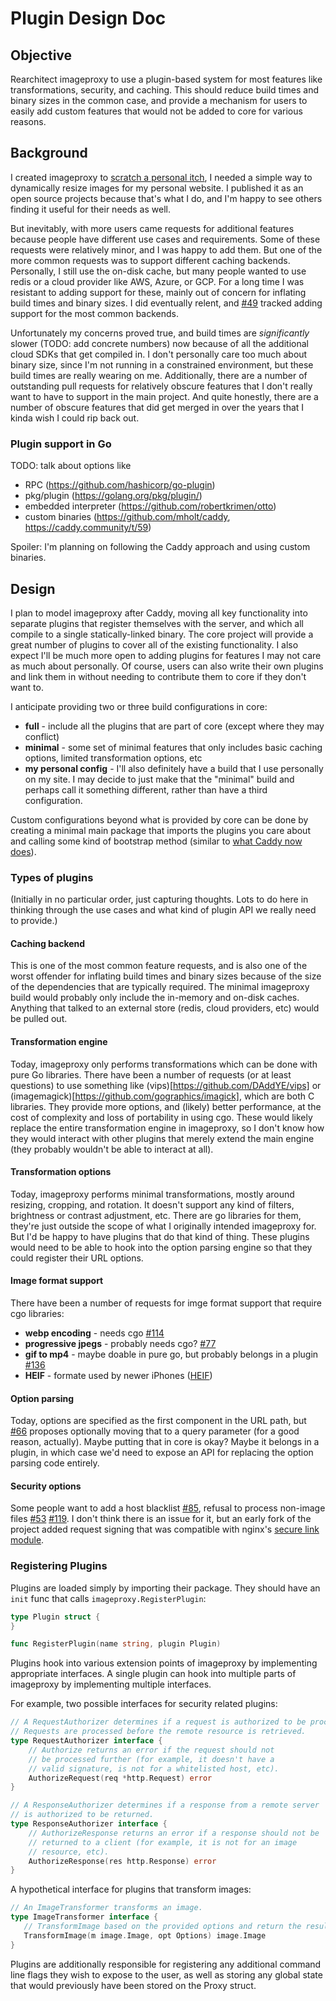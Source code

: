 # Plugin Design Doc

## Objective

Rearchitect imageproxy to use a plugin-based system for most features like
transformations, security, and caching. This should reduce build times and
binary sizes in the common case, and provide a mechanism for users to easily
add custom features that would not be added to core for various reasons.

## Background

I created imageproxy to [scratch a personal itch](https://wjn.me/b/J_), I
needed a simple way to dynamically resize images for my personal website. I
published it as an open source projects because that's what I do, and I'm happy
to see others finding it useful for their needs as well.

But inevitably, with more users came requests for additional features because
people have different use cases and requirements. Some of these requests were
relatively minor, and I was happy to add them. But one of the more common
requests was to support different caching backends. Personally, I still use the
on-disk cache, but many people wanted to use redis or a cloud provider like
AWS, Azure, or GCP. For a long time I was resistant to adding support for
these, mainly out of concern for inflating build times and binary sizes. I did
eventually relent, and
[#49](https://github.com/willnorris/imageproxy/issues/49) tracked adding
support for the most common backends.

Unfortunately my concerns proved true, and build times are *significantly*
slower (TODO: add concrete numbers) now because of all the additional cloud
SDKs that get compiled in. I don't personally care too much about binary size,
since I'm not running in a constrained environment, but these build times are
really wearing on me. Additionally, there are a number of outstanding pull
requests for relatively obscure features that I don't really want to have to
support in the main project. And quite honestly, there are a number of obscure
features that did get merged in over the years that I kinda wish I could rip
back out.

### Plugin support in Go

TODO: talk about options like
 - RPC (https://github.com/hashicorp/go-plugin)
 - pkg/plugin (https://golang.org/pkg/plugin/)
 - embedded interpreter (https://github.com/robertkrimen/otto)
 - custom binaries (https://github.com/mholt/caddy,
   https://caddy.community/t/59)

Spoiler: I'm planning on following the Caddy approach and using custom
binaries.

## Design

I plan to model imageproxy after Caddy, moving all key functionality into
separate plugins that register themselves with the server, and which all
compile to a single statically-linked binary.  The core project will provide a
great number of plugins to cover all of the existing functionality.  I also
expect I'll be much more open to adding plugins for features I may not care as
much about personally. Of course, users can also write their own plugins and
link them in without needing to contribute them to core if they don't want to.

I anticipate providing two or three build configurations in core:
 - **full** - include all the plugins that are part of core (except where they
   may conflict)
 - **minimal** - some set of minimal features that only includes basic caching
   options, limited transformation options, etc
 - **my personal config** - I'll also definitely have a build that I use
   personally on my site. I may decide to just make that the "minimal" build
   and perhaps call it something different, rather than have a third
   configuration.

Custom configurations beyond what is provided by core can be done by creating a
minimal main package that imports the plugins you care about and calling some
kind of bootstrap method (similar to [what Caddy now
does](https://caddy.community/t/59)).

### Types of plugins

(Initially in no particular order, just capturing thoughts. Lots to do here in
thinking through the use cases and what kind of plugin API we really need to
provide.)

#### Caching backend

This is one of the most common feature requests, and is also one of the worst
offender for inflating build times and binary sizes because of the size of the
dependencies that are typically required.  The minimal imageproxy build would
probably only include the in-memory and on-disk caches. Anything that talked to
an external store (redis, cloud providers, etc) would be pulled out.

#### Transformation engine

Today, imageproxy only performs transformations which can be done with pure Go
libraries. There have been a number of requests (or at least questions) to use
something like (vips)[https://github.com/DAddYE/vips] or
(imagemagick)[https://github.com/gographics/imagick], which are both C
libraries. They provide more options, and (likely) better performance, at the
cost of complexity and loss of portability in using cgo. These would likely
replace the entire transformation engine in imageproxy, so I don't know how
they would interact with other plugins that merely extend the main engine (they
probably wouldn't be able to interact at all).

#### Transformation options

Today, imageproxy performs minimal transformations, mostly around resizing,
cropping, and rotation.  It doesn't support any kind of filters, brightness or
contrast adjustment, etc. There are go libraries for them, they're just outside
the scope of what I originally intended imageproxy for.  But I'd be happy to
have plugins that do that kind of thing. These plugins would need to be able to
hook into the option parsing engine so that they could register their URL
options.

#### Image format support

There have been a number of requests for imge format support that require cgo
libraries:

 - **webp encoding** - needs cgo
   [#114](https://github.com/willnorris/imageproxy/issues/114)
 - **progressive jpegs** - probably needs cgo?
   [#77](https://github.com/willnorris/imageproxy/issues/77)
 - **gif to mp4** - maybe doable in pure go, but probably belongs in a plugin
   [#136](https://github.com/willnorris/imageproxy/issues/136)
 - **HEIF** - formate used by newer iPhones
   ([HEIF](https://en.wikipedia.org/wiki/High_Efficiency_Image_File_Format))

#### Option parsing

Today, options are specified as the first component in the URL path, but
[#66](https://github.com/willnorris/imageproxy/pull/66) proposes optionally
moving that to a query parameter (for a good reason, actually). Maybe putting
that in core is okay? Maybe it belongs in a plugin, in which case we'd need to
expose an API for replacing the option parsing code entirely.

#### Security options

Some people want to add a host blacklist
[#85](https://github.com/willnorris/imageproxy/pull/85), refusal to process
non-image files [#53](https://github.com/willnorris/imageproxy/issues/53)
[#119](https://github.com/willnorris/imageproxy/pull/119). I don't think there
is an issue for it, but an early fork of the project added request signing that
was compatible with nginx's [secure link
module](https://nginx.org/en/docs/http/ngx_http_secure_link_module.html).

### Registering Plugins

Plugins are loaded simply by importing their package.  They should have an
`init` func that calls `imageproxy.RegisterPlugin`:

``` go
type Plugin struct {
}

func RegisterPlugin(name string, plugin Plugin)
```

Plugins hook into various extension points of imageproxy by implementing
appropriate interfaces.  A single plugin can hook into multiple parts of
imageproxy by implementing multiple interfaces.

For example, two possible interfaces for security related plugins:

``` go
// A RequestAuthorizer determines if a request is authorized to be processed.
// Requests are processed before the remote resource is retrieved.
type RequestAuthorizer interface {
    // Authorize returns an error if the request should not
    // be processed further (for example, it doesn't have a
    // valid signature, is not for a whitelisted host, etc).
    AuthorizeRequest(req *http.Request) error
}

// A ResponseAuthorizer determines if a response from a remote server
// is authorized to be returned.
type ResponseAuthorizer interface {
    // AuthorizeResponse returns an error if a response should not be
    // returned to a client (for example, it is not for an image
    // resource, etc).
    AuthorizeResponse(res http.Response) error
}
```

A hypothetical interface for plugins that transform images:

``` go
// An ImageTransformer transforms an image.
type ImageTransformer interface {
   // TransformImage based on the provided options and return the result.
   TransformImage(m image.Image, opt Options) image.Image
}
```

Plugins are additionally responsible for registering any additional command
line flags they wish to expose to the user, as well as storing any global state
that would previously have been stored on the Proxy struct.
